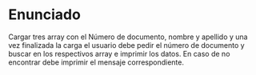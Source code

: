 # Enunciado

Cargar tres array con el Número de documento, nombre y apellido y una vez finalizada la carga el usuario debe pedir el número de documento y buscar en los respectivos array e imprimir los datos. En caso de no encontrar debe imprimir el mensaje correspondiente.
